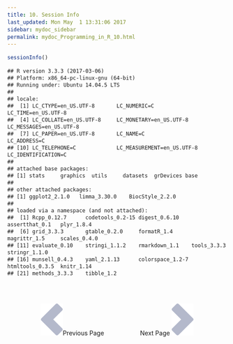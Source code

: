 ```yaml
---
title: 10. Session Info
last_updated: Mon May  1 13:31:06 2017
sidebar: mydoc_sidebar
permalink: mydoc_Programming_in_R_10.html
---
```



```r
sessionInfo()
```

```
## R version 3.3.3 (2017-03-06)
## Platform: x86_64-pc-linux-gnu (64-bit)
## Running under: Ubuntu 14.04.5 LTS
## 
## locale:
##  [1] LC_CTYPE=en_US.UTF-8       LC_NUMERIC=C               LC_TIME=en_US.UTF-8       
##  [4] LC_COLLATE=en_US.UTF-8     LC_MONETARY=en_US.UTF-8    LC_MESSAGES=en_US.UTF-8   
##  [7] LC_PAPER=en_US.UTF-8       LC_NAME=C                  LC_ADDRESS=C              
## [10] LC_TELEPHONE=C             LC_MEASUREMENT=en_US.UTF-8 LC_IDENTIFICATION=C       
## 
## attached base packages:
## [1] stats     graphics  utils     datasets  grDevices base     
## 
## other attached packages:
## [1] ggplot2_2.1.0   limma_3.30.0    BiocStyle_2.2.0
## 
## loaded via a namespace (and not attached):
##  [1] Rcpp_0.12.7      codetools_0.2-15 digest_0.6.10    assertthat_0.1   plyr_1.8.4      
##  [6] grid_3.3.3       gtable_0.2.0     formatR_1.4      magrittr_1.5     scales_0.4.0    
## [11] evaluate_0.10    stringi_1.1.2    rmarkdown_1.1    tools_3.3.3      stringr_1.1.0   
## [16] munsell_0.4.3    yaml_2.1.13      colorspace_1.2-7 htmltools_0.3.5  knitr_1.14      
## [21] methods_3.3.3    tibble_1.2
```

<br><br><center><a href="mydoc_Programming_in_R_09.html"><img src="images/left_arrow.png" alt="Previous page."></a>Previous Page &nbsp; &nbsp; &nbsp; &nbsp; &nbsp; &nbsp; &nbsp; &nbsp; &nbsp; &nbsp; Next Page
<a href="mydoc_Programming_in_R_11.html"><img src="images/right_arrow.png" alt="Next page."></a></center>
